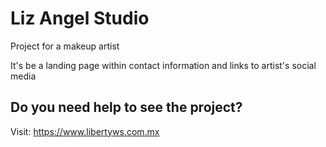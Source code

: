# Liz Angel Studio
Project for a makeup artist

It's be a landing page within contact information and links to artist's social media  
## Do you need help to see the project?
Visit: https://www.libertyws.com.mx
